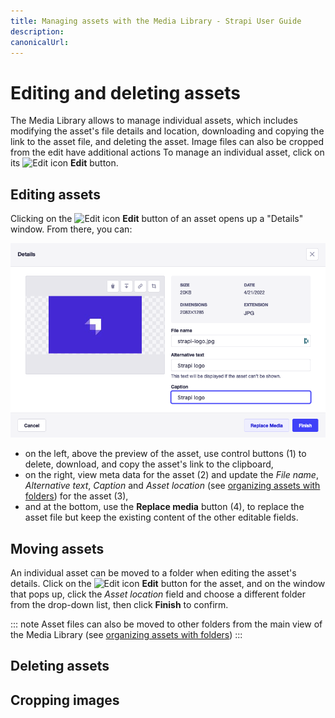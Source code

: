 ```yaml
---
title: Managing assets with the Media Library - Strapi User Guide
description:
canonicalUrl:
---
```


<!-- TODO: update SEO -->

# Editing and deleting assets

The Media Library allows to manage individual assets, which includes modifying the asset's file details and location, downloading and copying the link to the asset file, and deleting the asset. Image files can also be cropped from the edit have additional actions To manage an individual asset, click on its ![Edit icon](../assets/icons/edit.svg) **Edit** button.

## Editing assets

Clicking on the ![Edit icon](../assets/icons/edit.svg) **Edit** button of an asset opens up a "Details" window. From there, you can:

<!-- TODO: improve/replace screenshot -->
![🏞 screenshot - Annotated asset details popup screenshot](../assets/media-library/media-library_asset-details.png)

- on the left, above the preview of the asset, use control buttons (1) to delete, download, and copy the asset's link to the clipboard,
- on the right, view meta data for the asset (2) and update the _File name_, _Alternative text_, _Caption_ and _Asset location_ (see [organizing assets with folders](/user-docs/latest/media-library/organizing-assets-with-folders.md)) for the asset (3),
- and at the bottom, use the **Replace media** button (4), to replace the asset file but keep the existing content of the other editable fields.

## Moving assets

An individual asset can be moved to a folder when editing the asset's details. Click on the ![Edit icon](../assets/icons/edit.svg) **Edit** button for the asset, and on the window that pops up, click the _Asset location_ field and choose a different folder from the drop-down list, then click **Finish** to confirm.

<!-- ? is the button named Finish or Save ? -->

::: note
Asset files can also be moved to other folders from the main view of the Media Library (see [organizing assets with folders](/user-docs/latest/media-library/organizing-assets-with-folders.md#moving-assets-to-a-folder))
:::

## Deleting assets
## Cropping images
